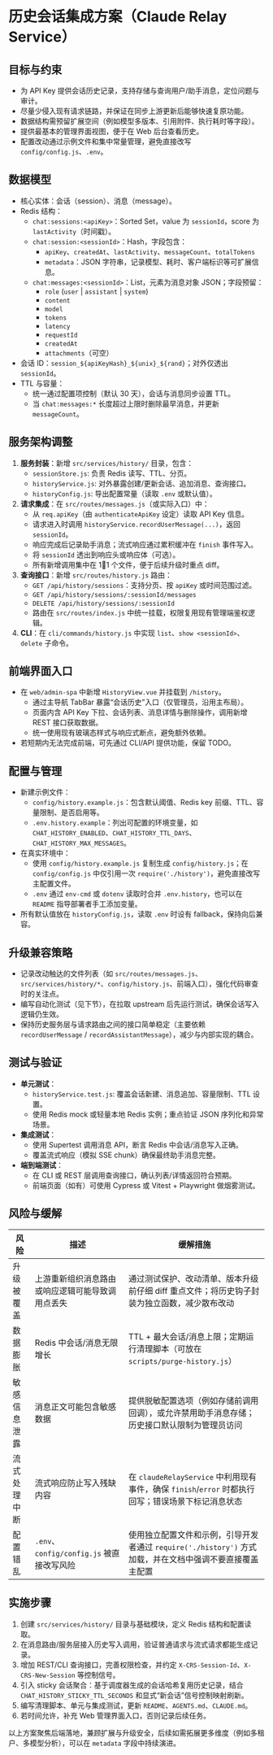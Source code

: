# 历史会话集成方案（Claude Relay Service）

## 目标与约束
- 为 API Key 提供会话历史记录，支持存储与查询用户/助手消息，定位问题与审计。
- 尽量少侵入现有请求链路，并保证在同步上游更新后能够快速复原功能。
- 数据结构需预留扩展空间（例如模型多版本、引用附件、执行耗时等字段）。
- 提供最基本的管理界面视图，便于在 Web 后台查看历史。
- 配置改动通过示例文件和集中常量管理，避免直接改写 `config/config.js`、`.env`。

## 数据模型
- 核心实体：会话（session）、消息（message）。
- Redis 结构：
  - `chat:sessions:<apiKey>`：Sorted Set，value 为 `sessionId`，score 为 `lastActivity`（时间戳）。
  - `chat:session:<sessionId>`：Hash，字段包含：
    - `apiKey`、`createdAt`、`lastActivity`、`messageCount`、`totalTokens`
    - `metadata`：JSON 字符串，记录模型、耗时、客户端标识等可扩展信息。
  - `chat:messages:<sessionId>`：List，元素为消息对象 JSON；字段预留：
    - `role` (`user` | `assistant` | `system`)
    - `content`
    - `model`
    - `tokens`
    - `latency`
    - `requestId`
    - `createdAt`
    - `attachments`（可空）
- 会话 ID：`session_${apiKeyHash}_${unix}_${rand}`；对外仅透出 `sessionId`。
- TTL 与容量：
  - 统一通过配置项控制（默认 30 天），会话与消息同步设置 TTL。
  - 当 `chat:messages:*` 长度超过上限时删除最早消息，并更新 `messageCount`。

## 服务架构调整
1. **服务封装**：新增 `src/services/history/` 目录，包含：
   - `sessionStore.js`: 负责 Redis 读写、TTL、分页。
   - `historyService.js`: 对外暴露创建/更新会话、追加消息、查询接口。
   - `historyConfig.js`: 导出配置常量（读取 `.env` 或默认值）。
2. **请求集成**：在 `src/routes/messages.js`（或实际入口）中：
   - 从 `req.apiKey`（由 `authenticateApiKey` 设定）读取 API Key 信息。
   - 请求进入时调用 `historyService.recordUserMessage(...)`，返回 `sessionId`。
   - 响应完成后记录助手消息；流式响应通过累积缓冲在 `finish` 事件写入。
   - 将 `sessionId` 透出到响应头或响应体（可选）。
   - 所有新增调用集中在 11 个文件，便于后续升级时重点 diff。
3. **查询接口**：新增 `src/routes/history.js` 路由：
   - `GET /api/history/sessions`：支持分页、按 `apiKey` 或时间范围过滤。
   - `GET /api/history/sessions/:sessionId/messages`
   - `DELETE /api/history/sessions/:sessionId`
   - 路由在 `src/routes/index.js` 中统一挂载，权限复用现有管理端鉴权逻辑。
4. **CLI**：在 `cli/commands/history.js` 中实现 `list`、`show <sessionId>`、`delete` 子命令。

## 前端界面入口
- 在 `web/admin-spa` 中新增 `HistoryView.vue` 并挂载到 `/history`。
  - 通过主导航 TabBar 暴露“会话历史”入口（仅管理员，沿用主布局）。
  - 页面内含 API Key 下拉、会话列表、消息详情与删除操作，调用新增 REST 接口获取数据。
  - 统一使用现有玻璃态样式与响应式断点，避免额外依赖。
- 若短期内无法完成前端，可先通过 CLI/API 提供功能，保留 TODO。

## 配置与管理
- 新建示例文件：
  - `config/history.example.js`：包含默认阈值、Redis key 前缀、TTL、容量限制、是否启用等。
  - `.env.history.example`：列出可配置的环境变量，如 `CHAT_HISTORY_ENABLED`、`CHAT_HISTORY_TTL_DAYS`、`CHAT_HISTORY_MAX_MESSAGES`。
- 在真实环境中：
  - 使用 `config/history.example.js` 复制生成 `config/history.js`；在 `config/config.js` 中仅引用一次 `require('./history')`，避免直接改写主配置文件。
  - `.env` 通过 `env-cmd` 或 `dotenv` 读取时合并 `.env.history`，也可以在 `README` 指导部署者手工添加变量。
- 所有默认值放在 `historyConfig.js`，读取 `.env` 时设有 fallback，保持向后兼容。

## 升级兼容策略
- 记录改动触达的文件列表（如 `src/routes/messages.js`、`src/services/history/*`、`config/history.js`、前端入口），强化代码审查时的关注点。
- 编写自动化测试（见下节），在拉取 upstream 后先运行测试，确保会话写入逻辑仍生效。
- 保持历史服务层与请求路由之间的接口简单稳定（主要依赖 `recordUserMessage` / `recordAssistantMessage`），减少与内部实现的耦合。

## 测试与验证
- **单元测试**：
  - `historyService.test.js`: 覆盖会话新建、消息追加、容量限制、TTL 设置。
  - 使用 Redis mock 或轻量本地 Redis 实例；重点验证 JSON 序列化和异常场景。
- **集成测试**：
  - 使用 Supertest 调用消息 API，断言 Redis 中会话/消息写入正确。
  - 覆盖流式响应（模拟 SSE chunk）确保最终助手消息完整。
- **端到端测试**：
  - 在 CLI 或 REST 层调用查询接口，确认列表/详情返回符合预期。
  - 前端页面（如有）可使用 Cypress 或 Vitest + Playwright 做烟雾测试。

## 风险与缓解
| 风险 | 描述 | 缓解措施 |
|----|----|----|
| 升级被覆盖 | 上游重新组织消息路由或响应逻辑可能导致调用点丢失 | 通过测试保护、改动清单、版本升级前仔细 diff 重点文件；将历史钩子封装为独立函数，减少散布改动 |
| 数据膨胀 | Redis 中会话/消息无限增长 | TTL + 最大会话/消息上限；定期运行清理脚本（可放在 `scripts/purge-history.js`） |
| 敏感信息泄露 | 消息正文可能包含敏感数据 | 提供脱敏配置选项（例如存储前调用回调），或允许禁用助手消息存储；历史接口默认限制为管理员访问 |
| 流式处理中断 | 流式响应防止写入残缺内容 | 在 `claudeRelayService` 中利用现有事件，确保 `finish`/`error` 时都执行回写；错误场景下标记消息状态 |
| 配置错乱 | `.env`、`config/config.js` 被直接改写风险 | 使用独立配置文件和示例，引导开发者通过 `require('./history')` 方式加载，并在文档中强调不要直接覆盖主配置 |

## 实施步骤
1. 创建 `src/services/history/` 目录与基础模块，定义 Redis 结构和配置读取。
2. 在消息路由/服务层接入历史写入调用，验证普通请求与流式请求都能生成记录。
3. 增加 REST/CLI 查询接口，完善权限检查，并约定 `X-CRS-Session-Id`、`X-CRS-New-Session` 等控制信号。
4. 引入 sticky 会话聚合：基于调度器生成的会话哈希复用历史记录，结合 `CHAT_HISTORY_STICKY_TTL_SECONDS` 和显式“新会话”信号控制映射刷新。
5. 编写清理脚本、单元与集成测试，更新 `README`、`AGENTS.md`、`CLAUDE.md`。
6. 若时间允许，补充 Web 管理界面入口，否则记录后续任务。

以上方案聚焦后端落地，兼顾扩展与升级安全，后续如需拓展更多维度（例如多租户、多模型分析），可以在 `metadata` 字段中持续演进。
